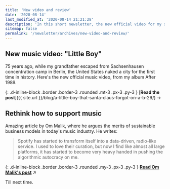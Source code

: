 ```yaml
---
title: 'New video and review'
date: '2020-08-14'
last_modified_at: '2020-08-14 21:21:28'
description: 'In this short newsletter, the new official video for my song Little Boy and a reading suggestion about how to better support music creators.'
sitemap: false
permalink: '/newsletter/archives/new-video-and-review/'
---
```

## New music video: "Little Boy"

75 years ago, while my grandfather escaped from
Sachsenhausen concentration camp in Berlin, the United States nuked a city for the first time in history. Here's the new official music video, from my album After 1989. 

{: .d-inline-block .border .border-3 .rounded .mt-3 .px-3 .py-3 }
[**Read the post**]({{ site.url }}/blog/a-little-boy-that-santa-claus-forgot-on-a-b-29/) →

## Rethink how to support music

Amazing article by Om Malik, where he argues the merits of sustainable business models in today's music industry. He writes: 

> Spotify has started to transform itself into a data-driven, radio-like service. I used to love their curation, but now I find like almost all large platforms, it has started to become very heavy handed in pushing the algorithmic autocracy on me.

{: .d-inline-block .border .border-3 .rounded .my-3 .px-3 .py-3 }
[**Read Om Malik's post**](https://om.co/2020/04/10/streaming-music-is-easy-and-thats-the-problem-why-we-need-to-rethink-how-to-support-music-and-creativity/) ↗︎

Till next time.